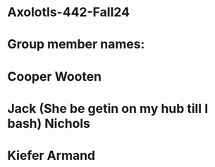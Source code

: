 # Axolotls-442-Fall24
# Group member names:
# Cooper Wooten
# Jack (She be getin on my hub till  I bash) Nichols
# Kiefer Armand
